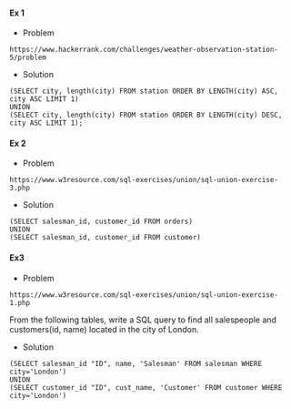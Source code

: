 #### Ex 1
- Problem
```
https://www.hackerrank.com/challenges/weather-observation-station-5/problem
```
- Solution
```
(SELECT city, length(city) FROM station ORDER BY LENGTH(city) ASC, city ASC LIMIT 1)
UNION
(SELECT city, length(city) FROM station ORDER BY LENGTH(city) DESC, city ASC LIMIT 1); 
```
#### Ex 2
- Problem
```
https://www.w3resource.com/sql-exercises/union/sql-union-exercise-3.php
```
- Solution
```
(SELECT salesman_id, customer_id FROM orders)
UNION
(SELECT salesman_id, customer_id FROM customer)
```
#### Ex3
- Problem 
```
https://www.w3resource.com/sql-exercises/union/sql-union-exercise-1.php
```
From the following tables, write a SQL query to find all salespeople and customers(id, name) located in the city of London.
- Solution
```
(SELECT salesman_id "ID", name, 'Salesman' FROM salesman WHERE city='London')
UNION
(SELECT customer_id "ID", cust_name, 'Customer' FROM customer WHERE city='London')
```


